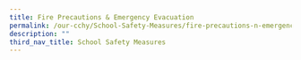```yaml
---
title: Fire Precautions & Emergency Evacuation
permalink: /our-cchy/School-Safety-Measures/fire-precautions-n-emergency-evacuation
description: ""
third_nav_title: School Safety Measures
---
```

